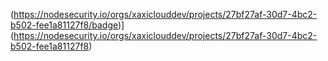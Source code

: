 (https://nodesecurity.io/orgs/xaxiclouddev/projects/27bf27af-30d7-4bc2-b502-fee1a81127f8/badge)](https://nodesecurity.io/orgs/xaxiclouddev/projects/27bf27af-30d7-4bc2-b502-fee1a81127f8)
